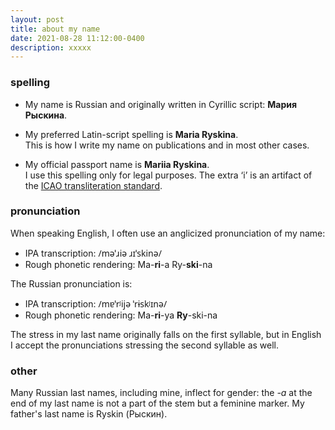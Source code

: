 ```yaml
---
layout: post
title: about my name
date: 2021-08-28 11:12:00-0400
description: xxxxx
---
```


### spelling

- My name is Russian and originally written in Cyrillic script: **Мария Рыскина**.

- My preferred Latin-script spelling is **Maria Ryskina**.  
This is how I write my name on publications and in most other cases. 

- My official passport name is **Mariia Ryskina**.  
I use this spelling only for legal purposes.  The extra ‘i’ is an artifact of the [ICAO transliteration standard](https://www.icao.int/publications/Documents/9303_p3_cons_en.pdf).

### pronunciation

When speaking English, I often use an anglicized pronunciation of my name:
- IPA transcription: <span style="font-family: ui-sans-serif, system-ui, -apple-system, BlinkMacSystemFont, 'Segoe UI', Roboto, 'Helvetica Neue', Arial, 'Noto Sans', sans-serif, 'Apple Color Emoji', 'Segoe UI Emoji', 'Segoe UI Symbol', 'Noto Color Emoji';">/məˈɹiə ɹɪˈskinə/</span>
- Rough phonetic rendering: Ma-**ri**-a Ry-**ski**-na

The Russian pronunciation is:  
- IPA transcription: <span style="font-family: ui-sans-serif, system-ui, -apple-system, BlinkMacSystemFont, 'Segoe UI', Roboto, 'Helvetica Neue', Arial, 'Noto Sans', sans-serif, 'Apple Color Emoji', 'Segoe UI Emoji', 'Segoe UI Symbol', 'Noto Color Emoji';">/mɐˈrʲijə ˈrɨskʲɪnə/</span>  
- Rough phonetic rendering: Ma-**ri**-ya **Ry**-ski-na

The stress in my last name originally falls on the first syllable, but in English I accept the pronunciations stressing the second syllable as well.

### other

Many Russian last names, including mine, inflect for gender: the *-a* at the end of my last name is not a part of the stem but a feminine marker. My father's last name is Ryskin (Рыскин).
